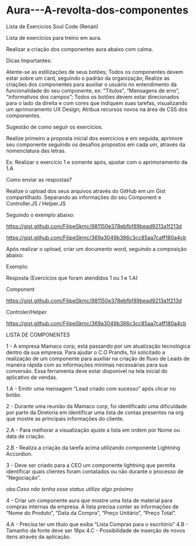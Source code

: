 # Aura---A-revolta-dos-componentes
Lista de Exercicios Soul Code (Renan)


Lista de exercícios para treino em aura.

Realizar a criação dos componentes aura abaixo com calma.


Dicas Importantes:


Atente-se as estilizações de seus botões;
Todos os componentes devem estar sobre um card, seguindo o padrão da organização;
Realize as criações dos componentes para auxiliar o usuário no entendimento da funcionalidade do seu componente, ex: "Títulos", “Mensagens de erro”, “informativos dos campos”;
Todos os botões devem estar direcionados para o lado da direita e com cores que indiquem suas tarefas, visualizando um aprimoramento UX Design;
Atribua recursos novos na área de CSS dos componentes.


Sugestão de como seguir os exercícios.


Realize primeiro a proposta inicial dos exercícios e em seguida, aprimore seu componente seguindo os desafios propostos em cada um, através da nomenclatura
das letras.

Ex: Realizar o exercício 1 e somente após, ajustar com o aprimoramento da 1.A



Como enviar as respostas?

Realize o upload dos seus arquivos através do GitHub em um Gist compartilhado. 
Separando as informações do seu Component e Controller.JS / Helper.JS


Seguindo o exemplo abaixo:

https://gist.github.com/FilipeSkmc/981150e378ebfbf89bead9213a1f213d

https://gist.github.com/FilipeSkmc/369a3049b386c3cc85aa7caff180a4cb

Após realizar o upload, criar um documento word, seguindo a composição abaixo:


Exemplo:

Resposta (Exercícios que foram atendidos 1 ou 1 e 1.A)

Component

https://gist.github.com/FilipeSkmc/981150e378ebfbf89bead9213a1f213d

Controler/Helper

https://gist.github.com/FilipeSkmc/369a3049b386c3cc85aa7caff180a4cb




LISTA DE COMPONENTES


1 - A empresa Mamaco corp, está passando por um atualização tecnológica dentro da sua empresa. Para ajudar o C.O Prandis, foi solicitado a realização de um componente
para auxiliar na criação de fluxo de Leads de maneira rápida com as informações mínimas necessárias para sua conversão. Essa ferramenta deve estar disponível na tela inicial do aplicativo de vendas. 

1.A - Emitir uma mensagem “Lead criado com sucesso” após clicar no botão.



2 - Durante uma reunião da Mamaco corp, foi identificado uma dificuldade por parte da Diretoria em identificar uma lista de contas presentes na org que mostre as principais informações do cliente.

2.A - Para melhorar a visualização ajuste a lista em ordem por Nome ou data de criação.

2.B - Realiza a criação da tarefa acima utilizando componente Lightning Accordion.



3 - Deve ser criado para a CEO um componente lightning que permita identificar quais clientes foram contatados ou não durante o processo de “Negociação”. 

obs:*Caso não tenha esse status utilize algo próximo*



4 - Criar um componente aura que mostre uma lista de material para compras internas da empresa.
A lista precisa conter as informações de “Nome do Produto”, “Data da Compra”, “Preço Unitário”, “Preço Total”.

4.A - Precisa ter um título que exiba “Lista Compras para o escritório”
4.B - Tamanho da fonte deve ser 18px
4.C - Possibilidade de inserção de novos itens através da aplicação.










